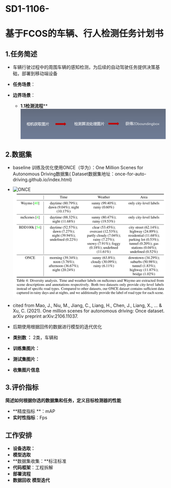 # SD1-1106-

# 基于FCOS的车辆、行人检测任务计划书

## 1.任务简述
- 车辆行驶过程中的周围车辆的感知检测，为后续的自动驾驶任务提供决策基础，部署到移动端设备

- **任务场景**：
- **边界场景**：
  - **1.1检测流程****
    ![流程](imgs/检测流程.png)

## 2.数据集
- baseline 训练及优化使用ONCE（华为）：One Million Scenes for Autonomous Driving数据集( Dataset数据集地址：once-for-auto-driving.github.io/index.html)
- ![ONCE](imgs/oncedatset.png) ![ONCE_s](imgs/once_.png)
- cited  from  Mao, J., Niu, M., Jiang, C., Liang, H., Chen, J., Liang, X., ... & Xu, C. (2021). One million scenes for autonomous driving: Once dataset. arXiv preprint arXiv:2106.11037.
- 后期使用根据回传的数据进行模型的迭代优化

- **类别数 ：** 2类，车辆和

- **训练集图片：**
- **测试集图片：**

- **收集图片信息**

## 3.评价指标

**简述如何根据你选的数据集和任务，定义目标检测器的性能**

- **精度指标 **：mAP
- **实时性指标**：Fps

## 工作安排

- **设备选取：**
- **模型选取**
- **数据集收集：**标注标准
- **代码框架**：工程拆解
- **部署流程**
- **数据回收** **模型迭代**


